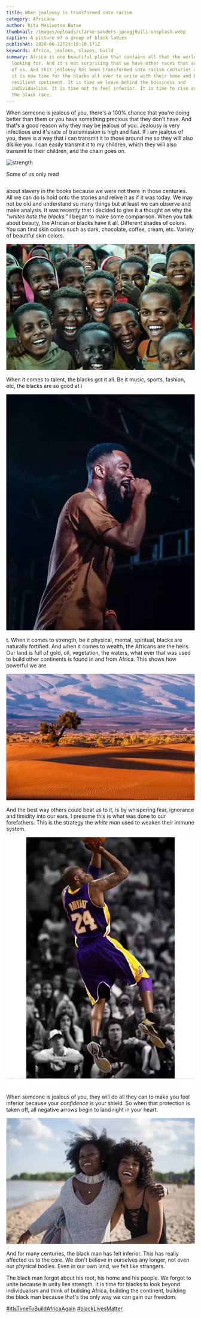 ```yaml
---
title: When jealousy is transformed into racism
category: Africana
author: Rita Mesiwotso Batse
thumbnail: /images/uploads/clarke-sanders-jpcogj0uili-unsplash.webp
caption: A picture of a group of black ladies
publishAt: 2020-06-12T23:15:10.171Z
keywords: Africa, jealous, slaves, build
summary: Africa is one beautiful place that contains all that the world is
  looking for. And it's not surprising that we have other races that are jealous
  of us. And this jealousy has been transformed into racism centuries ago. But
  it is now time for the blacks all over to unite with their home and build a
  resilient continent. It is time we leave behind the bossiness and
  individualism. It is time not to feel inferior. It is time to rise and defend
  the black race.
---
```


When someone is jealous of you, there's a 100% chance that you're doing better than them or you have something precious that they don't have. And that's a good reason why they may be jealous of you. Jealousy is very infectious and it's rate of transmission is high and fast. If i am jealous of you, there is a way that i can transmit it to those around me so they will also dislike you. I can easily transmit it to my children, which they will also transmit to their children, and the chain goes on.

![strength](/images/uploads/oladimeji-odunsi-tuumr82pq68-unsplash-1.webp "unity")

Some of us only read

```

```

about slavery in the books because we were not there in those centuries. All we can do is hold onto the stories and relive it as if it was today. We may not be old and understand so many things but at least we can observe and make analysis. It was recently that i decided to give it a thought on why the _"whites hate the blacks."_ I began to make some comparison. When you talk about beauty, the African or blacks have it all. Different shades of colors. You can find skin colors such as dark, chocolate, coffee, cream, etc. Variety of beautiful skin colors.

![people](/images/uploads/trevor-cole-cwcaskuhwy0-unsplash.webp "shades of colors")

When it comes to talent, the blacks got it all. Be it music, sports, fashion, etc, the blacks are so good at i

![talent](/images/uploads/obafemi-moyosade-zndslhaxhaw-unsplash-1.webp "music")

t. When it comes to strength, be it physical, mental, spiritual, blacks are naturally fortified. And when it comes to wealth, the Africans are the heirs. Our land is full of gold, oil, vegetation, the waters, what ever that was used to build other continents is found in and from Africa. This shows how powerful we are.

![environment](/images/uploads/sergey-pesterev-9-5-wyebdz0-unsplash.webp "nature")

And the best way others could beat us to it, is by whispering fear, ignorance and timidity into our ears. I presume this is what was done to our forefathers. This is the strategy the _white man_ used to weaken their immune system.

![sport](/images/uploads/screenshot_20200612-225340_1592002580112.webp "Talent")

When someone is jealous of you, they will do all they can to make you feel inferior because your _confidence_ is your shield. So when that protection is taken off, all negative arrows begin to land right in your heart.

![peace](/images/uploads/thought-catalog-23kdvfc395a-unsplash.webp "Freedom")

And for many centuries, the black man has felt inferior. This has really affected us to the core. We don't believe in ourselves any longer, not even our physical bodies. Even in our own land, we felt like strangers.

The black man forgot about his root, his home and his people. We forgot to unite because in unity lies strength. It is time for blacks to look beyond individualism and think of building Africa, building the continent, building the black man because that's the only way we can gain our freedom.

[\#itIsTimeToBuildAfricaAgain](https://twitter.com/hashtag/itIsTimeToBuildAfricaAgain) [\#blackLivesMatter](https://blacklivesmatter.com)

